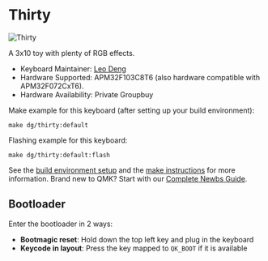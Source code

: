 # Thirty

![Thirty](https://i.imgur.com/4g2fcYOh.jpeg)

A 3x10 toy with plenty of RGB effects.

* Keyboard Maintainer: [Leo Deng](https://github.com/myst729)
* Hardware Supported: APM32F103C8T6 (also hardware compatible with APM32F072CxT6).
* Hardware Availability: Private Groupbuy

Make example for this keyboard (after setting up your build environment):

    make dg/thirty:default

Flashing example for this keyboard:

    make dg/thirty:default:flash

See the [build environment setup](https://docs.qmk.fm/#/getting_started_build_tools) and the [make instructions](https://docs.qmk.fm/#/getting_started_make_guide) for more information. Brand new to QMK? Start with our [Complete Newbs Guide](https://docs.qmk.fm/#/newbs).

## Bootloader

Enter the bootloader in 2 ways:

* **Bootmagic reset**: Hold down the top left key and plug in the keyboard
* **Keycode in layout**: Press the key mapped to `QK_BOOT` if it is available
